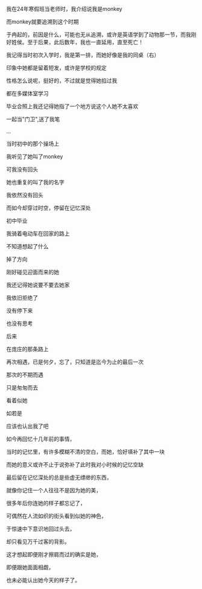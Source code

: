 我在24年寒假班当老师时，我介绍说我是monkey

而monkey就要追溯到这个时期

于冉起的，前因是什么，可能也无从追溯，或许是英语学到了动物那一节，而我刚好姓侯。至于后果，此后数年，我也一直延用，直至死亡！

我记得当时初次入学时，我是第一排，而她好像是我的同桌（右）

印象中她都是留着短发，或许是学校的规定

性格怎么说呢，挺好的，不过就是觉得她掐过我

都在多媒体室学习

毕业合照上我还记得她指了一个地方说这个人她不太喜欢

一起当"门卫",送了我笔

...

当时初中的那个操场上

我听见了她叫了monkey

可我没有回头

她也重复的叫了我的名字

我依然没有回头

而如今却穿过时空，停留在记忆深处

初中毕业

我骑着电动车在回家的路上

不知道想起了什么

掉了方向

刚好碰见迎面而来的她

我还记得她说要不要去她家

我依旧拒绝了

没有停下来

也没有思考

后来

在庞庄的那条路上

再次相遇，已是何夕，忘了，只知道是迄今为止的最后一次

那次的不期而遇

只是匆匆而去

看着似她

如若是

应该也认出我了吧

如今再回忆十几年前的事情，

当时的记忆里，有许多模糊不清的空白，而她，恰好填补了其中一块

而她的意义或许不止于说弥补了此时我对小时候的记忆空缺

最后留在记忆深处的总是些虚无缥缈的东西，

就像你记住一个人往往不是因为她的美，

很多年后你连她的样子都忘记了，

可偶然在人流如织的街头看到似她的神色，

于惊速中下意识地回过头去，

却只看见万千过客的背影。

这才想起即便刚才擦肩而过的确实是她，

即便跟她面面相觑，

也未必能认出她今天的样子了。


